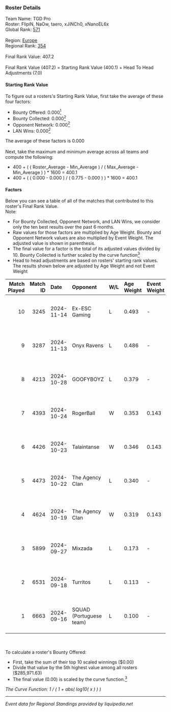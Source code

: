 ### Roster Details<br />
Team Name: TGD Pro<br />
Roster: FlipiN, NaOw, taero, xJiNCh0, xNanoEL6x<br />
Global Rank: [571](../../standings_global_2025_02_28.md)<br />
<br />
Region: [Europe]( ../../standings_europe_2025_02_28.md)<br />
Regional Rank: [354]( ../../standings_europe_2025_02_28.md)<br />
<br />
Final Rank Value:  407.2<br />
<br />
Final Rank Value (407.2) = Starting Rank Value (400.1) + Head To Head Adjustments (7.0)<br />

#### Starting Rank Value<br />
To figure out a rosters's Starting Rank Value, first take the average of these four factors:<br />
- Bounty Offered: 0.000[<sup>1</sup>](#table2)
- Bounty Collected: 0.000[<sup>2</sup>](#table1)
- Opponent Network: 0.000[<sup>2</sup>](#table1)
- LAN Wins: 0.000[<sup>2</sup>](#table1)

The average of these factors is 0.000<br />
<br />
Next, take the maximum and minimum average across all teams and compute the following:<br />
- 400 + ( ( Roster_Average - Min_Average ) / ( Max_Average - Min_Average ) ) * 1600 = 400.1
- 400 + ( ( 0.000 - 0.000 ) / ( 0.775 - 0.000 ) ) * 1600 = 400.1


#### Factors<br />
Below you can see a table of all of the matches that contributed to this roster's Final Rank Value.<br />
Note:<br />

- For Bounty Collected, Opponent Network, and LAN Wins, we consider only the ten best results over the past 6 months.
- Raw values for those factors are multiplied by Age Weight. Bounty and Opponent Network values are also multiplied by Event Weight. The adjusted value is shown in parenthesis.
- The final value for a factor is the total of its adjusted values divided by 10. Bounty Collected is further scaled by the curve function[<sup>3</sup>](#curveFunction)
- Head to head adjustments are based on rosters' starting rank values. The results shown below are adjusted by Age Weight and not Event Weight
<span id="table1"></span><br />


| Match Played | Match ID | Date       | Opponent                | W/L | Age Weight | Event Weight | Bounty Collected | Opponent Network | LAN Wins  | H2H Adj. | Roster                                   |
| -: | -: | :- | :- | :- | :- | :- | :- | :- | :- | -: | :- |
|           10 |     3245 | 2024-11-14 | Ex-ESC Gaming           | L   | 0.493      | -            | -                | -                | -         |    -2.99 | FlipiN, NaOw, taero, xJiNCh0, xNanoEL6x  |
|            9 |     3287 | 2024-11-13 | Onyx Ravens             | L   | 0.486      | -            | -                | -                | -         |    -2.48 | FlipiN, NaOw, taero, xJiNCh0, xNanoEL6x  |
|            8 |     4213 | 2024-10-28 | GOOFYBOYZ               | L   | 0.379      | -            | -                | -                | -         |    -1.37 | NaOw, taero, xJiNCh0, xNanoEL6x, YuRk0   |
|            7 |     4393 | 2024-10-24 | RogerBall               | W   | 0.353      | 0.143        | 0.000 (0.000)    | 0.033 (0.002)    | 0 (0.000) |     6.99 | NaOw, taero, xJiNCh0, xNanoEL6x, YuRk0   |
|            6 |     4426 | 2024-10-23 | Talaintanse             | W   | 0.346      | 0.143        | 0.000 (0.000)    | 0.016 (0.001)    | 0 (0.000) |     6.77 | NaOw, taero, xJiNCh0, xNanoEL6x, YuRk0   |
|            5 |     4473 | 2024-10-22 | The Agency Clan         | L   | 0.340      | -            | -                | -                | -         |    -0.69 | NaOw, taero, xJiNCh0, xNanoEL6x, YuRk0   |
|            4 |     4624 | 2024-10-19 | The Agency Clan         | W   | 0.319      | 0.143        | 0.000 (0.000)    | 0.000 (0.000)    | 0 (0.000) |     5.05 | NaOw, taero, xJiNCh0, xNanoEL6x, YuRk0   |
|            3 |     5899 | 2024-09-27 | Mixzada                 | L   | 0.173      | -            | -                | -                | -         |    -1.28 | Fointte, NaOw, taero, xJiNCh0, xNanoEL6x |
|            2 |     6531 | 2024-09-18 | Turritos                | L   | 0.113      | -            | -                | -                | -         |    -1.77 | FlipiN, Fointte, NaOw, taero, xJiNCh0    |
|            1 |     6663 | 2024-09-16 | SQUAD (Portuguese team) | L   | 0.100      | -            | -                | -                | -         |    -1.19 | FlipiN, Fointte, NaOw, taero, xJiNCh0    |

<br />
<span id="table2"></span><br />
To calculate a roster's Bounty Offered:<br />

- First, take the sum of their top 10 scaled winnings ($0.00)
- Divide that value by the 5th highest value among all rosters ($285,971.63)
- The final value (0.00) is scaled by the curve function.[<sup>3</sup>](#curveFunction)

<span id="curveFunction"></span>_The Curve Function: 1 / ( 1 + abs( log10( x ) ) )_<br />

---
_Event data for Regional Standings provided by liquipedia.net_<br />
